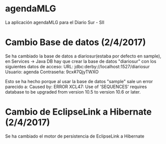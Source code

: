 # agendaMLG
La aplicación agendaMLG para el Diario Sur - SII 

# Cambio Base de datos (2/4/2017)
Se ha cambiado la base de datos a diariosur(estaba por defecto en sample), en Services -> Java DB hay que crear la base de datos "diariosur" con los siguientes datos de acceso:
URL: jdbc:derby://localhost:1527/diariosur
Usuario: agenda
Contraseña: 9cx#7QjyTWXO

Esto se ha hecho porque al usar la base de datos "sample" sale un error parecido a:
Caused by: ERROR XCL47: Use of 'SEQUENCES' requires database to be upgraded from version 10.5 to version 10.6 or later.

# Cambio de EclipseLink a Hibernate  (2/4/2017)
Se ha cambiado el motor de persistencia de EclipseLink a Hibernate
